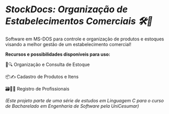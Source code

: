 <div>
<h1><i>StockDocs: Organização de Estabelecimentos Comerciais 🛠🛒</h1></i>
<p>
Software em MS-DOS para controle e organização de produtos e estoques visando a melhor gestão de um estabelecimento comercial!
</p>
  <p>
    <b>Recursos e possibilidades disponíveis para uso:</b>
   </p>
   <p>
   📓🔍 Organização e Consulta de Estoque
  </p>
   <p>
    📦✍ Cadastro de Produtos e Itens
   </p>
   <p>
     🗃👷‍♂️ Registro de Profissionais
   </p>
  <p>
    <i>(Este projeto parte de uma série de estudos em Linguagem C para o curso de Bacharelado em Engenharia de Software pela UniCesumar)</i>
    </p>
</div>
